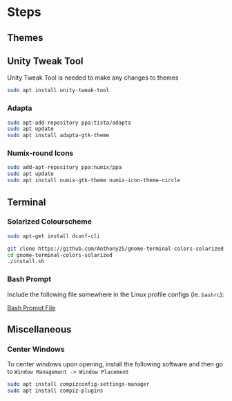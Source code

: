 # Steps

## Themes

## Unity Tweak Tool
Unity Tweak Tool is needed to make any changes to themes

```bash
sudo apt install unity-tweak-tool
```

### Adapta

```bash
sudo apt-add-repository ppa:tista/adapta
sudo apt update
sudo apt install adapta-gtk-theme
```

### Numix-round Icons

```bash
sudo add-apt-repository ppa:numix/ppa
sudo apt update
sudo apt install numix-gtk-theme numix-icon-theme-circle
```

## Terminal

### Solarized Colourscheme

```bash
sudo apt-get install dconf-cli

git clone https://github.com/Anthony25/gnome-terminal-colors-solarized.git
cd gnome-terminal-colors-solarized
./install.sh
```

### Bash Prompt
Include the following file somewhere in the Linux profile configs (ie. `bashrc`):

[Bash Prompt File](https://github.com/kendallroth/linux_configs/blob/major_refactor/include/.bash_prompt)

## Miscellaneous

### Center Windows
To center windows upon opening, install the following software and then go to `Window Management -> Window Placement`

```bash
sudo apt install compizconfig-settings-manager
sudo apt install compiz-plugins
```
